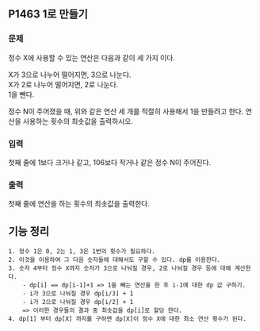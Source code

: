 ## P1463 1로 만들기

### 문제
정수 X에 사용할 수 있는 연산은 다음과 같이 세 가지 이다.

X가 3으로 나누어 떨어지면, 3으로 나눈다.  
X가 2로 나누어 떨어지면, 2로 나눈다.  
1을 뺀다.  

정수 N이 주어졌을 때, 위와 같은 연산 세 개를 적절히 사용해서 1을 만들려고 한다. 연산을 사용하는 횟수의 최솟값을 출력하시오.

### 입력
첫째 줄에 1보다 크거나 같고, 106보다 작거나 같은 정수 N이 주어진다.

### 출력
첫째 줄에 연산을 하는 횟수의 최솟값을 출력한다.

## 기능 정리
    1. 정수 1은 0, 2는 1, 3은 1번의 횟수가 필요하다.
    2. 이것을 이용하여 그 다음 숫자들에 대해서도 구할 수 있다. dp를 이용한다.
    3. 숫자 4부터 정수 X까지 숫자가 3으로 나눠질 경우, 2로 나눠질 경우 등에 대해 계산한다.
        - dp[i] == dp[i-1]+1 => 1을 빼는 연산을 한 후 i-1에 대한 dp 값 구하기.
        - i가 3으로 나눠질 경우 dp[i/3] + 1
        - i가 2으로 나눠질 경우 dp[i/2] + 1
        => 이러한 경우들의 결과 중 최솟값을 dp[i]로 할당 한다.
    4. dp[1] 부터 dp[X] 까지를 구하면 dp[X]이 정수 X에 대한 최소 연산 횟수가 된다.

